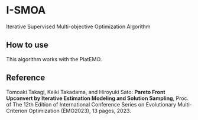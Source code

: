 # I-SMOA
Iterative Supervised Multi-objective Optimization Algorithm

## How to use
This algorithm works with the PlatEMO.

## Reference
Tomoaki Takagi, Keiki Takadama, and Hiroyuki Sato: **Pareto Front Upconvert by Iterative Estimation Modeling and Solution Sampling**, Proc. of The 12th Edition of International Conference Series on Evolutionary Multi-Criterion Optimization (EMO2023), 13 pages, 2023.
